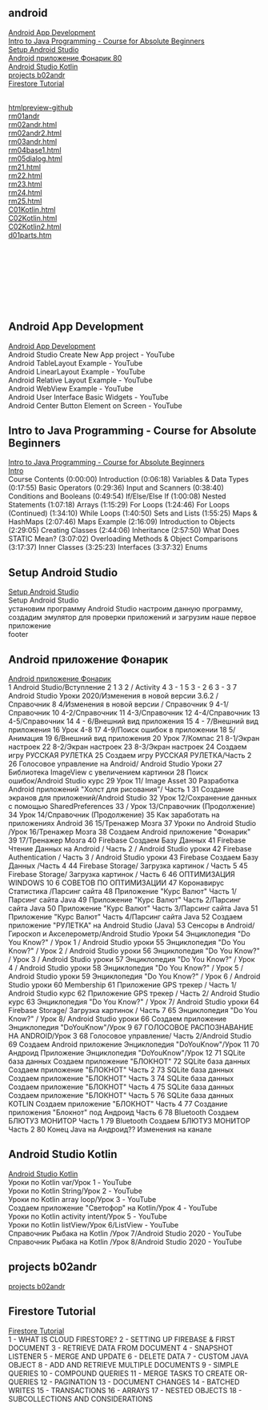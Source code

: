 ## android
[Android App Development](#Android-App-Development)  
[Intro to Java Programming - Course for Absolute Beginners](#Intro-to-Java-Programming---Course-for-Absolute-Beginners)  
[Setup Android Studio](#Setup-Android-Studio)  
[Android приложение Фонарик 80](#Android-приложение-Фонарик)  
[Android Studio Kotlin](#Android-Studio-Kotlin)  
[projects b02andr](#projects-b02andr)  
[Firestore Tutorial](#Firestore-Tutorial)  
[]()  
[]()  

[htmlpreview-github](https://htmlpreview.github.io/)  
[rm01andr](https://htmlpreview.github.io/?https://github.com/mlapinm/jnotebook/blob/master/android/rm01andr.html)  
[rm02andr.html](https://htmlpreview.github.io/?https://github.com/mlapinm/jnotebook/blob/master/android/rm02andr.html)  
[rm02andr2.html](https://htmlpreview.github.io/?https://github.com/mlapinm/jnotebook/blob/master/android/rm02andr2.html)  
[rm03andr.html](https://htmlpreview.github.io/?https://github.com/mlapinm/jnotebook/blob/master/android/rm03andr.html)  
[rm04base1.html](https://htmlpreview.github.io/?https://github.com/mlapinm/jnotebook/blob/master/android/rm04base1.html)  
[rm05dialog.html](https://htmlpreview.github.io/?https://github.com/mlapinm/jnotebook/blob/master/android/rm05dialog.html)  
[rm21.html](https://htmlpreview.github.io/?https://github.com/mlapinm/jnotebook/blob/master/android/rm21.html)  
[rm22.html](https://htmlpreview.github.io/?https://github.com/mlapinm/jnotebook/blob/master/android/rm22.html)  
[rm23.html](https://htmlpreview.github.io/?https://github.com/mlapinm/jnotebook/blob/master/android/rm23.html)  
[rm24.html](https://htmlpreview.github.io/?https://github.com/mlapinm/jnotebook/blob/master/android/rm24.html)  
[rm25.html](https://htmlpreview.github.io/?https://github.com/mlapinm/jnotebook/blob/master/android/rm25.html)  
[C01Kotlin.html](https://htmlpreview.github.io/?https://github.com/mlapinm/jnotebook/blob/master/android/C01Kotlin.html)  
[C02Kotlin.html](https://htmlpreview.github.io/?https://github.com/mlapinm/jnotebook/blob/master/android/C02Kotlin.html)  
[C02Kotlin2.html](https://htmlpreview.github.io/?https://github.com/mlapinm/jnotebook/blob/master/android/C02Kotlin2.html)  
[d01parts.htm](https://htmlpreview.github.io/?https://github.com/mlapinm/jnotebook/blob/master/android/d01parts.htm)  
[](https://htmlpreview.github.io/?https://github.com/mlapinm/jnotebook/blob/master/android/)  
[](https://htmlpreview.github.io/?https://github.com/mlapinm/jnotebook/blob/master/android/)  
[](https://htmlpreview.github.io/?https://github.com/mlapinm/jnotebook/blob/master/android/)  
[]()  
[]()  
[]()  
[]()  

[]()  
[]()  

## Android App Development  
[Android App Development](b0312devnami.md)  
Android Studio Create New App project - YouTube  
Android TableLayout Example - YouTube  
Android LinearLayout Example - YouTube  
Android Relative Layout Example - YouTube  
Android WebView Example - YouTube  
Android User Interface Basic Widgets - YouTube  
Android Center Button Element on Screen - YouTube  

## Intro to Java Programming - Course for Absolute Beginners
[Intro to Java Programming - Course for Absolute Beginners](j2022java.md)  
[Intro ](j2021java.md)  
Course Contents
(0:00:00) Introduction
(0:06:18) Variables & Data Types
(0:17:55) Basic Operators
(0:29:36) Input and Scanners
(0:38:40) Conditions and Booleans
(0:49:54) If/Else/Else If
(1:00:08) Nested Statements
(1:07:18) Arrays
(1:15:29) For Loops
(1:24:46) For Loops (Continued)
(1:34:10) While Loops
(1:40:50) Sets and Lists
(1:55:25) Maps & HashMaps
(2:07:46) Maps Example
(2:16:09) Introduction to Objects
(2:29:05) Creating Classes
(2:44:06) Inheritance
(2:57:50) What Does STATIC Mean?
(3:07:02) Overloading Methods & Object Comparisons
(3:17:37) Inner Classes
(3:25:23) Interfaces
(3:37:32) Enums

## Setup Android Studio
[Setup Android Studio](b0202neco.md)  
Setup Android Studio  
установим программу Android Studio настроим данную программу, создадим эмулятор для проверки приложений и загрузим наше первое приложение  
footer  

## Android приложение Фонарик
[Android приложение Фонарик](b0212neco.md)  
1 Android Studio/Вступление
2 1
3 2 / Activity
4 3 - 1
5 3 - 2
6 3 - 3
7 Android Studio Уроки 2020/Изменения в новой версии 3.6.2 / Справочник
8 4/Изменения в новой версии / Справочник
9 4-1/Справочник
10 4-2/Справочник
11 4-3/Справочник
12 4-4/Справочник
13 4-5/Справочник
14 4 - 6/Внешний вид приложения
15 4 - 7/Внешний вид приложения
16 Урок 4-8
17 4-9/Поиск ошибок в приложении
18 5/Анимация
19 6/Внешний вид приложения
20 Урок 7/Компас
21 8-1/Экран настроек
22 8-2/Экран настроек
23 8-3/Экран настроек
24 Создаем игру РУССКАЯ РУЛЕТКА
25 Создаем игру РУССКАЯ РУЛЕТКА/Часть 2
26 Голосовое управление на Android/ Android Studio Уроки
27 Библиотека ImageView с увеличением картинки
28 Поиск ошибок/Android Studio курс
29 Урок 11/ Image Asset
30 Разработка Android приложений "Холст для рисования"/ Часть 1
31 Создание экранов для приложений/Android Studio
32 Урок 12/Сохранение данных с помощью SharedPreferences
33 / Урок 13/Справочник (Продолжение)
34 Урок 14/Справочник (Продолжение)
35 Как заработать на приложениях Android
36 15/Тренажер Мозга
37 Уроки по Android Studio /Урок 16/Тренажер Мозга
38 Создаем Android приложение "Фонарик"
39 17/Тренажер Мозга
40 Firebase Создаем Базу Данных
41 Firebase Чтение Данных на Android / Часть 2 / Android Studio уроки
42 Firebase Authentication / Часть 3 / Android Studio уроки
43 Firebase Создаем Базу Данных /Часть 4
44 Firebase Storage/ Загрузка картинок / Часть 5
45 Firebase Storage/ Загрузка картинок / Часть 6
46 ОПТИМИЗАЦИЯ WINDOWS 10 6 СОВЕТОВ ПО ОПТИМИЗАЦИИ
47 Коронавирус Статистика /Парсинг сайта
48 Приложение "Курс Валют" Часть 1/Парсинг сайта Java
49 Приложение "Курс Валют" Часть 2/Парсинг сайта Java
50 Приложение "Курс Валют" Часть 3/Парсинг сайта Java
51 Приложение "Курс Валют" Часть 4/Парсинг сайта Java
52 Создаем приложение "РУЛЕТКА" на Android Studio (Java)
53 Сенсоры в Android/Гироскоп и Акселерометр/Android Studio Уроки
54 Энциклопедия "Do You Know?" / Урок 1 / Android Studio уроки
55 Энциклопедия "Do You Know?" / Урок 2 / Android Studio уроки
56 Энциклопедия "Do You Know?" / Урок 3 / Android Studio уроки
57 Энциклопедия "Do You Know?" / Урок 4 / Android Studio уроки
58 Энциклопедия "Do You Know?" / Урок 5 / Android Studio уроки
59 Энциклопедия "Do You Know?" / Урок 6 / Android Studio уроки
60 Membership
61 Приложение GPS трекер / Часть 1/ Android Studio курс
62 Приложение GPS трекер / Часть 2/ Android Studio курс
63 Энциклопедия "Do You Know?" / Урок 7/ Android Studio уроки
64 Firebase Storage/ Загрузка картинок / Часть 7
65 Энциклопедия "Do You Know?" / Урок 8/ Android Studio уроки
66 Создаем приложение Энциклопедия "DoYouKnow"/Урок 9
67 ГОЛОСОВОЕ РАСПОЗНАВАНИЕ НА ANDROID/Урок 3
68 Голосовое управление/ Часть 2/Android Studio
69 Создаем Android приложение Энциклопедия "DoYouKnow"/Урок 11
70 Андроид Приложение Энциклопедия "DoYouKnow"/Урок 12
71 SQLite база данных Создаем приложение "БЛОКНОТ"
72 SQLite база данных Создаем приложение "БЛОКНОТ" Часть 2
73 SQLite база данных Создаем приложение "БЛОКНОТ" Часть 3
74 SQLite база данных Создаем приложение "БЛОКНОТ" Часть 4
75 SQLite база данных Создаем приложение "БЛОКНОТ" Часть 5
76 SQLite база данных KOTLIN Создаем приложение "БЛОКНОТ" Часть 4
77 Создание приложения "Блокнот" под Андроид Часть 6
78 Bluetooth Создаем БЛЮТУЗ МОНИТОР Часть 1
79 Bluetooth Создаем БЛЮТУЗ МОНИТОР Часть 2
80 Конец Java на Андроид?? Изменения на канале
## Android Studio Kotlin
[Android Studio Kotlin](b0222neco.md)  
Уроки по Kotlin var/Урок 1 - YouTube  
Уроки по Kotlin String/Урок 2 - YouTube  
Уроки по Kotlin array loop/Урок 3 - YouTube  
Создаем приложение "Светофор" на Kotlin/Урок 4 - YouTube  
Уроки по Kotlin activity intent/Урок 5 - YouTube  
Уроки по Kotlin listView/Урок 6/ListView - YouTube  
Справочник Рыбака на Kotlin /Урок 7/Android Studio 2020 - YouTube  
Справочник Рыбака на Kotlin /Урок 8/Android Studio 2020 - YouTube  

## projects b02andr
[projects b02andr](b2022prj.md)  


## Firestore Tutorial
[Firestore Tutorial](b3022fb.md)  
1 - WHAT IS CLOUD FIRESTORE?
2 - SETTING UP FIREBASE & FIRST DOCUMENT
3 - RETRIEVE DATA FROM DOCUMENT
4 - SNAPSHOT LISTENER
5 - MERGE AND UPDATE
6 - DELETE DATA
7 - CUSTOM JAVA OBJECT
8 - ADD AND RETRIEVE MULTIPLE DOCUMENTS
9 - SIMPLE QUERIES
10 - COMPOUND QUERIES
11 - MERGE TASKS TO CREATE OR-QUERIES
12 - PAGINATION
13 - DOCUMENT CHANGES
14 - BATCHED WRITES
15 - TRANSACTIONS
16 - ARRAYS
17 - NESTED OBJECTS
18 - SUBCOLLECTIONS AND CONSIDERATIONS


## 
[]()  


## 
[]()  


## 
[]()  



